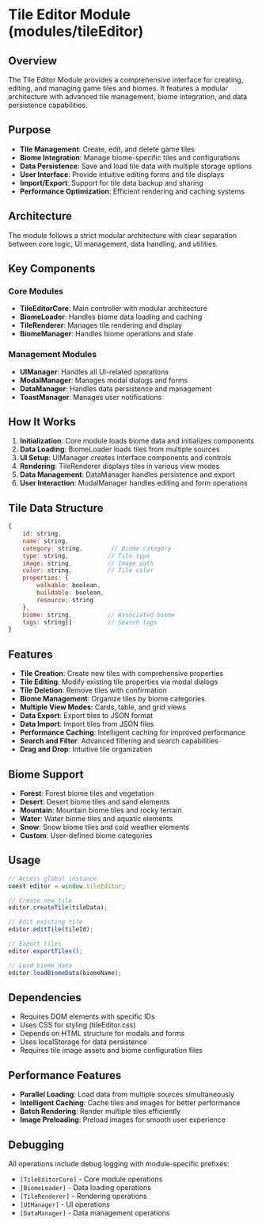 # Tile Editor Module (modules/tileEditor)

## Overview
The Tile Editor Module provides a comprehensive interface for creating, editing, and managing game tiles and biomes. It features a modular architecture with advanced tile management, biome integration, and data persistence capabilities.

## Purpose
- **Tile Management**: Create, edit, and delete game tiles
- **Biome Integration**: Manage biome-specific tiles and configurations
- **Data Persistence**: Save and load tile data with multiple storage options
- **User Interface**: Provide intuitive editing forms and tile displays
- **Import/Export**: Support for tile data backup and sharing
- **Performance Optimization**: Efficient rendering and caching systems

## Architecture
The module follows a strict modular architecture with clear separation between core logic, UI management, data handling, and utilities.

## Key Components

### Core Modules
- **TileEditorCore**: Main controller with modular architecture
- **BiomeLoader**: Handles biome data loading and caching
- **TileRenderer**: Manages tile rendering and display
- **BiomeManager**: Handles biome operations and state

### Management Modules
- **UIManager**: Handles all UI-related operations
- **ModalManager**: Manages modal dialogs and forms
- **DataManager**: Handles data persistence and management
- **ToastManager**: Manages user notifications

## How It Works

1. **Initialization**: Core module loads biome data and initializes components
2. **Data Loading**: BiomeLoader loads tiles from multiple sources
3. **UI Setup**: UIManager creates interface components and controls
4. **Rendering**: TileRenderer displays tiles in various view modes
5. **Data Management**: DataManager handles persistence and export
6. **User Interaction**: ModalManager handles editing and form operations

## Tile Data Structure
```javascript
{
    id: string,
    name: string,
    category: string,        // Biome category
    type: string,           // Tile type
    image: string,          // Image path
    color: string,          // Tile color
    properties: {
        walkable: boolean,
        buildable: boolean,
        resource: string
    },
    biome: string,          // Associated biome
    tags: string[]          // Search tags
}
```

## Features
- **Tile Creation**: Create new tiles with comprehensive properties
- **Tile Editing**: Modify existing tile properties via modal dialogs
- **Tile Deletion**: Remove tiles with confirmation
- **Biome Management**: Organize tiles by biome categories
- **Multiple View Modes**: Cards, table, and grid views
- **Data Export**: Export tiles to JSON format
- **Data Import**: Import tiles from JSON files
- **Performance Caching**: Intelligent caching for improved performance
- **Search and Filter**: Advanced filtering and search capabilities
- **Drag and Drop**: Intuitive tile organization

## Biome Support
- **Forest**: Forest biome tiles and vegetation
- **Desert**: Desert biome tiles and sand elements
- **Mountain**: Mountain biome tiles and rocky terrain
- **Water**: Water biome tiles and aquatic elements
- **Snow**: Snow biome tiles and cold weather elements
- **Custom**: User-defined biome categories

## Usage
```javascript
// Access global instance
const editor = window.tileEditor;

// Create new tile
editor.createTile(tileData);

// Edit existing tile
editor.editTile(tileId);

// Export tiles
editor.exportTiles();

// Load biome data
editor.loadBiomeData(biomeName);
```

## Dependencies
- Requires DOM elements with specific IDs
- Uses CSS for styling (tileEditor.css)
- Depends on HTML structure for modals and forms
- Uses localStorage for data persistence
- Requires tile image assets and biome configuration files

## Performance Features
- **Parallel Loading**: Load data from multiple sources simultaneously
- **Intelligent Caching**: Cache tiles and images for better performance
- **Batch Rendering**: Render multiple tiles efficiently
- **Image Preloading**: Preload images for smooth user experience

## Debugging
All operations include debug logging with module-specific prefixes:
- `[TileEditorCore]` - Core module operations
- `[BiomeLoader]` - Data loading operations
- `[TileRenderer]` - Rendering operations
- `[UIManager]` - UI operations
- `[DataManager]` - Data management operations